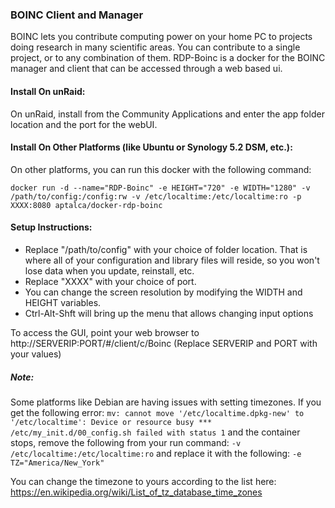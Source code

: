 ### BOINC Client and Manager

BOINC lets you contribute computing power on your home PC to projects doing research in many scientific areas. You can contribute to a single project, or to any combination of them. RDP-Boinc is a docker for the BOINC manager and client that can be accessed through a web based ui.

#### Install On unRaid:

On unRaid, install from the Community Applications and enter the app folder location and the port for the webUI.


#### Install On Other Platforms (like Ubuntu or Synology 5.2 DSM, etc.):

On other platforms, you can run this docker with the following command:

`docker run -d --name="RDP-Boinc" -e HEIGHT="720" -e WIDTH="1280" -v /path/to/config:/config:rw -v /etc/localtime:/etc/localtime:ro -p XXXX:8080 aptalca/docker-rdp-boinc`

#### Setup Instructions:

- Replace "/path/to/config" with your choice of folder location. That is where all of your configuration and library files will reside, so you won't lose data when you update, reinstall, etc.
- Replace "XXXX" with your choice of port.
- You can change the screen resolution by modifying the WIDTH and HEIGHT variables.
- Ctrl-Alt-Shft will bring up the menu that allows changing input options

To access the GUI, point your web browser to http://SERVERIP:PORT/#/client/c/Boinc (Replace SERVERIP and PORT with your values)


##### Note:
Some platforms like Debian are having issues with setting timezones. If you get the following error:
`mv: cannot move '/etc/localtime.dpkg-new' to '/etc/localtime': Device or resource busy
*** /etc/my_init.d/00_config.sh failed with status 1` and the container stops, remove the following from your run command: `-v /etc/localtime:/etc/localtime:ro` and replace it with the following: `-e TZ="America/New_York"`

You can change the timezone to yours according to the list here: https://en.wikipedia.org/wiki/List_of_tz_database_time_zones
